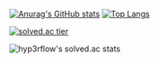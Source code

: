 <!-- ### Hi there 👋 -->

<!--
**nasnaky/nasnaky** is a ✨ _special_ ✨ repository because its `README.md` (this file) appears on your GitHub profile.

Here are some ideas to get you started:

- 🔭 I’m currently working on ...
- 🌱 I’m currently learning ...
- 👯 I’m looking to collaborate on ...
- 🤔 I’m looking for help with ...
- 💬 Ask me about ...
- 📫 How to reach me: ...
- 😄 Pronouns: ...
- ⚡ Fun fact: ...
-->

[![Anurag's GitHub stats](https://github-readme-stats.vercel.app/api?username=nasnaky)](https://github.com/anuraghazra/github-readme-stats)
[![Top Langs](https://github-readme-stats.vercel.app/api/top-langs/?username=nasnaky)](https://github.com/anuraghazra/github-readme-stats)

[![solved.ac tier](http://mazassumnida.wtf/api/generate_badge?boj=hompens4)](https://solved.ac/nasnaky)

![hyp3rflow's solved.ac stats](https://github-readme-solvedac.hyp3rflow.vercel.app/api/?handle=hompens4)
